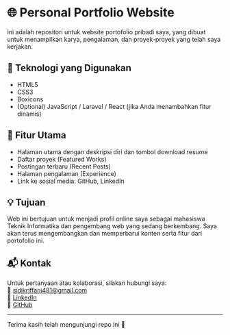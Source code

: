 # 🌐 Personal Portfolio Website

Ini adalah repositori untuk website portofolio pribadi saya, yang dibuat untuk menampilkan karya, pengalaman, dan proyek-proyek yang telah saya kerjakan.

## 🔧 Teknologi yang Digunakan
- HTML5
- CSS3
- Boxicons
- (Optional) JavaScript / Laravel / React (jika Anda menambahkan fitur dinamis)

## 📂 Fitur Utama
- Halaman utama dengan deskripsi diri dan tombol download resume
- Daftar proyek (Featured Works)
- Postingan terbaru (Recent Posts)
- Halaman pengalaman (Experience)
- Link ke sosial media: GitHub, LinkedIn

## 💡 Tujuan
Web ini bertujuan untuk menjadi profil online saya sebagai mahasiswa Teknik Informatika dan pengembang web yang sedang berkembang. Saya akan terus mengembangkan dan memperbarui konten serta fitur dari portofolio ini.

## 📬 Kontak
Untuk pertanyaan atau kolaborasi, silakan hubungi saya:  
📧 sidikriffani481@gmail.com  
🔗 [LinkedIn](https://www.linkedin.com/in/sidik-riffani-831576255)  
🔗 [GitHub](https://github.com/ristof5)

---

Terima kasih telah mengunjungi repo ini 🙌
